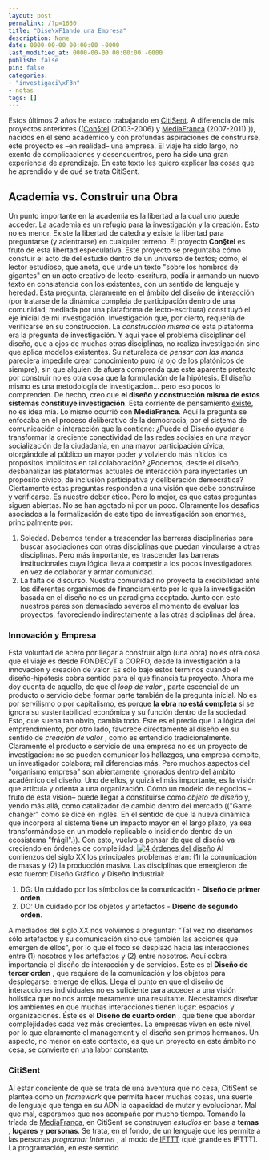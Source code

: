 ```yaml
---
layout: post
permalink: /?p=1650
title: "Dise\xF1ando una Empresa"
description: None
date: 0000-00-00 00:00:00 -0000
last_modified_at: 0000-00-00 00:00:00 -0000
publish: false
pin: false
categories:
- "investigaci\xF3n"
- notas
tags: []
---
```

Estos últimos 2 años he estado trabajando en [CitiSent](http://www.citisent.com). A diferencia de mis proyectos anteriores (([Con§tel](http://wiki.ead.pucv.cl/index.php/Con%C2%A7tel,_Red_Abierta_de_Conocimiento_Acad%C3%A9mico) (2003-2006) y [MediaFranca](http://wiki.ead.pucv.cl/index.php/MediaFranca) (2007-2011) )), nacidos en el seno académico y con profundas aspiraciones de construirse, este proyecto es –en realidad– una empresa. El viaje ha sido largo, no exento de complicaciones y desencuentros, pero ha sido una gran experiencia de aprendizaje. En este texto les quiero explicar las cosas que he aprendido y de qué se trata CitiSent.

## Academia vs. Construir una Obra

Un punto importante en la academia es la libertad a la cual uno puede acceder. La academia es un refugio para la investigación y la creación. Esto no es menor. Existe la libertad de cátedra y existe la libertad para preguntarse (y adentrarse) en cualquier terreno. El proyecto **Con§tel** es fruto de esta libertad especulativa. Este proyecto se preguntaba cómo constuir el acto de del estudio dentro de un universo de textos; cómo, el lector estudioso, que anota, que urde un texto "sobre los hombros de gigantes" en un acto creativo de lecto-escritura, podía ir armando un nuevo texto en consistencia con los existentes, con un sentido de lenguaje y heredad. Esta pregunta, claramente en el ámbito del diseño de interacción (por tratarse de la dinámica compleja de participación dentro de una comunidad, mediada por una plataforma de lecto-escritura) constituyó el eje inicial de mi investigación. Investigación que, por cierto, requería de verificarse en su construcción. La _construcción misma_ de esta plataforma era la pregunta de investigación. Y aquí yace el problema disciplinar del diseño, que a ojos de muchas otras disciplinas, no realiza investigación sino que aplica modelos existentes. Su naturaleza de _pensar con las manos_ pareciera impedirle crear conocimiento puro (a ojo de los platónicos de siempre), sin que alguien de afuera comprenda que este aparente pretexto por construir no es otra cosa que la formulación de la hipótesis. El diseño mismo es una metodología de investigación... pero eso pocos lo comprenden. De hecho, creo que **el diseño y construcción misma de estos sistemas constituye investigación**. Esta corriente de pensamiento [existe](http://www.mitpressjournals.org/doi/abs/10.1162/desi.2008.24.3.19?journalCode=desi "research by design"), no es idea mía. Lo mismo ocurrió con **MediaFranca**. Aquí la pregunta se enfocaba en el proceso deliberativo de la democracia, por el sistema de comunicación e interacción que la contiene: ¿Puede el Diseño ayudar a transformar la creciente conectividad de las redes sociales en una mayor socialización de la ciudadanía, en una mayor participación cívica, otorgándole al público un mayor poder y volviendo más nítidos los propósitos implícitos en tal colaboración? ¿Podemos, desde el diseño, desbanalizar las plataformas actuales de interacción para inyectarles un propósito cívico, de inclusión participativa y deliberación democrática? Ciertamente estas preguntas responden a una visión que debe construirse y verificarse. Es nuestro deber ético. Pero lo mejor, es que estas preguntas siguen abiertas. No se han agotado ni por un poco. Claramente los desafíos asociados a la formalización de este tipo de investigación son enormes, principalmente por:

  1. Soledad. Debemos tender a trascender las barreras disciplinarias para buscar asociaciones con otras disciplinas que puedan vincularse a otras disciplinas. Pero más importante, es trascender las barreras institucionales cuya lógica lleva a competir a los pocos investigadores en vez de colaborar y armar comunidad.
  2. La falta de discurso. Nuestra comunidad no proyecta la credibilidad ante los diferentes organismos de financiamiento por lo que la investigación basada en el diseño no es un paradigma aceptado. Junto con esto nuestros pares son demaciado severos al momento de evaluar los proyectos, favoreciendo indirectamente a las otras disciplinas del área.

### Innovación y Empresa

Esta voluntad de acero por llegar a construir algo (una obra) no es otra cosa que el viaje es desde FONDECyT a CORFO, desde la investigación a la innovación y creación de valor. Es sólo bajo estos términos cuando el diseño-hipótesis cobra sentido para el que financia tu proyecto. Ahora me doy cuenta de aquello, de que el _loop de valor_ , parte escencial de un producto o servicio debe formar parte también de la pregunta inicial. No es por servilismo o por capitalismo, es porque **la obra no está completa** si se ignora su sustentabilidad económica y su función dentro de la sociedad. Esto, que suena tan obvio, cambia todo. Este es el precio que La lógica del emprendimiento, por otro lado, favorece directamente al diseño en su sentido de _creación de valor_ , como es entendido tradicionalmente. Claramente el producto o servicio de una empresa no es un proyecto de investigación: no se pueden comunicar los hallazgos, una empresa compite, un investigador colabora; mil diferencias más. Pero muchos aspectos del "organismo empresa" son abiertamente ignorados dentro del ámbito académico del diseño. Uno de ellos, y quizá el más importante, es la visión que articula y orienta a una organización. Cómo un modelo de negocios –fruto de esta visión– puede llegar a constituirse como _objeto de diseño_ y, yendo más allá, como catalizador de cambio dentro del mercado (("Game changer" como se dice en inglés. En el sentido de que la nueva dinámica que incorpora al sistema tiene un impacto mayor en el largo plazo, ya sea transformándose en un modelo replicable o insidiendo dentro de un ecosistema "frágil".)). Con esto, vuelvo a pensar de que el diseño va creciendo en órdenes de complejidad: [![4 órdenes del diseño](http://herbertspencer.net/wp-content/uploads/2013/10/4-d.006.jpg)](http://herbertspencer.net/wp-content/uploads/2013/10/4-d.006.jpg) Al comienzos del siglo XX los principales problemas eran: (1) la comunicación de masas y (2) la producción masiva. Las disciplinas que emergieron de esto fueron: Diseño Gráfico y Diseño Industrial:

  1. DG: Un cuidado por los símbolos de la comunicación - **Diseño de primer orden**.
  2. DO: Un cuidado por los objetos y artefactos - **Diseño de segundo orden**.

A mediados del siglo XX nos volvimos a preguntar: "Tal vez no diseñamos sólo artefactos y su comunicación sino que también las acciones que emergen de ellos", por lo que el foco se desplazó hacia las interacciones entre (1) nosotros y los artefactos y (2) entre nosotros. Aquí cobra importancia el diseño de interacción y de servicios. Este es el **Diseño de tercer orden** , que requiere de la comunicación y los objetos para desplegarse: emerge de ellos. Llega el punto en que el diseño de interacciones individuales no es suficiente para acceder a una visión holística que no nos arroje meramente una resultante. Necesitamos diseñar los ambientes en que muchas interacciones tienen lugar: espacios y organizaciones. Éste es el **Diseño de cuarto orden** , que tiene que abordar complejidades cada vez más crecientes. La empresas viven en este nivel, por lo que claramente el management y el diseño son primos hermanos. Un aspecto, no menor en este contexto, es que un proyecto en este ámbito no cesa, se convierte en una labor constante.

### CitiSent

Al estar conciente de que se trata de una aventura que no cesa, CitiSent se plantea como un _framework_ que permita hacer muchas cosas, una suerte de lenguaje que tenga en su ADN la capacidad de mutar y evolucionar. Mal que mal, esperamos que nos acompañe por mucho tiempo. Tomando la tríada de [MediaFranca](http://www.mediafranca.cl), en CitiSent se construyen _estudios_ en base a **temas** , **lugares** y **personas**. Se trata, en el fondo, de un lenguaje que les permite a las personas _programar Internet_ , al modo de [IFTTT](https://ifttt.com/) (qué grande es IFTTT). La programación, en este sentido
